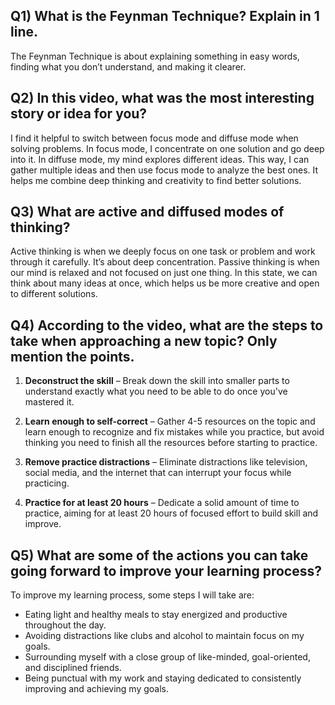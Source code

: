 ## Q1) What is the Feynman Technique? Explain in 1 line.

The Feynman Technique is about explaining something in easy words, finding what you don’t understand, and making it clearer.

## Q2) In this video, what was the most interesting story or idea for you?

I find it helpful to switch between focus mode and diffuse mode when solving problems. In focus mode, I concentrate on one solution and go deep into it. In diffuse mode, my mind explores different ideas. This way, I can gather multiple ideas and then use focus mode to analyze the best ones. It helps me combine deep thinking and creativity to find better solutions.

## Q3) What are active and diffused modes of thinking?

Active thinking is when we deeply focus on one task or problem and work through it carefully. It’s about deep concentration. Passive thinking is when our mind is relaxed and not focused on just one thing. In this state, we can think about many ideas at once, which helps us be more creative and open to different solutions.

## Q4) According to the video, what are the steps to take when approaching a new topic? Only mention the points.

1. **Deconstruct the skill** – Break down the skill into smaller parts to understand exactly what you need to be able to do once you've mastered it.
2. **Learn enough to self-correct** – Gather 4-5 resources on the topic and learn enough to recognize and fix mistakes while you practice, but avoid thinking you need to finish all the resources before starting to practice.

3. **Remove practice distractions** – Eliminate distractions like television, social media, and the internet that can interrupt your focus while practicing.

4. **Practice for at least 20 hours** – Dedicate a solid amount of time to practice, aiming for at least 20 hours of focused effort to build skill and improve.

## Q5) What are some of the actions you can take going forward to improve your learning process?

To improve my learning process, some steps I will take are:

- Eating light and healthy meals to stay energized and productive throughout the day.
- Avoiding distractions like clubs and alcohol to maintain focus on my goals.
- Surrounding myself with a close group of like-minded, goal-oriented, and disciplined friends.
- Being punctual with my work and staying dedicated to consistently improving and achieving my goals.
